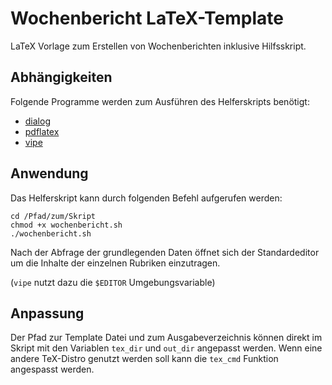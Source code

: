 # Wochenbericht LaTeX-Template
LaTeX Vorlage zum Erstellen von Wochenberichten inklusive Hilfsskript.


## Abhängigkeiten
Folgende Programme werden zum Ausführen des Helferskripts benötigt:

* [dialog](https://man.archlinux.org/man/dialog.1.en)
* [pdflatex](https://wiki.archlinux.org/title/TeX_Live)
* [vipe](https://man.archlinux.org/man/community/moreutils/vipe.1.en)


## Anwendung
Das Helferskript kann durch folgenden Befehl aufgerufen werden:

```
cd /Pfad/zum/Skript
chmod +x wochenbericht.sh
./wochenbericht.sh
```

Nach der Abfrage der grundlegenden Daten öffnet sich der Standardeditor um
die Inhalte der einzelnen Rubriken einzutragen.

(`vipe` nutzt dazu die `$EDITOR` Umgebungsvariable)


## Anpassung
Der Pfad zur Template Datei und zum Ausgabeverzeichnis können direkt im Skript
mit den Variablen `tex_dir` und `out_dir` angepasst werden.
Wenn eine andere TeX-Distro genutzt werden soll kann die `tex_cmd` Funktion
angespasst werden.
